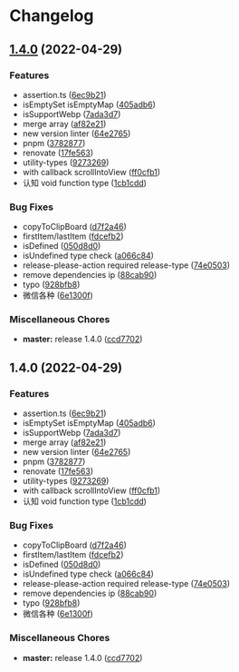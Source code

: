 # Changelog

## [1.4.0](https://github.com/powerfulyang/utils/compare/v1.4.0...v1.4.0) (2022-04-29)


### Features

* assertion.ts ([6ec9b21](https://github.com/powerfulyang/utils/commit/6ec9b2178df2b00e0cefb4fc645c4bd714d6d8da))
* isEmptySet isEmptyMap ([405adb6](https://github.com/powerfulyang/utils/commit/405adb608898c871114015bd650cbe70850b04cf))
* isSupportWebp ([7ada3d7](https://github.com/powerfulyang/utils/commit/7ada3d75949124e5ab9bd43cdac7a098fe33d138))
* merge array ([af82e21](https://github.com/powerfulyang/utils/commit/af82e21326dbd84d6dfc0dde20523017f0724d84))
* new version linter ([64e2765](https://github.com/powerfulyang/utils/commit/64e27651f1e2e472b4f90858ce9bccccae88649b))
* pnpm ([3782877](https://github.com/powerfulyang/utils/commit/3782877afb99cfe0fb8bf469141388fcdde85158))
* renovate ([17fe563](https://github.com/powerfulyang/utils/commit/17fe56394f2fe096e9913b77ce34d6f813dbafe0))
* utility-types ([9273269](https://github.com/powerfulyang/utils/commit/927326979b39914adf94f0189d25716859f7796e))
* with callback scrollIntoView ([ff0cfb1](https://github.com/powerfulyang/utils/commit/ff0cfb19caf1d5c4380f64d9b8b9994503f5d877))
* 认知 void function type ([1cb1cdd](https://github.com/powerfulyang/utils/commit/1cb1cdd2803dd4a0ac337856f501ef91b3eca319))


### Bug Fixes

* copyToClipBoard ([d7f2a46](https://github.com/powerfulyang/utils/commit/d7f2a46356a77851afdf7afb5a2f785d0a5580c7))
* firstItem/lastItem ([fdcefb2](https://github.com/powerfulyang/utils/commit/fdcefb27c035dac76e850e1d89d8546a9ce4fe2c))
* isDefined ([050d8d0](https://github.com/powerfulyang/utils/commit/050d8d05ce8447c28d6854f1cce47815e23dd48a))
* isUndefined type check ([a066c84](https://github.com/powerfulyang/utils/commit/a066c8450990f4d2bd62630644bedcce9adb2e9c))
* release-please-action required release-type ([74e0503](https://github.com/powerfulyang/utils/commit/74e0503beb5d44b134a2fa5649db463811b237e7))
* remove dependencies ip ([88cab90](https://github.com/powerfulyang/utils/commit/88cab90118900cea7a2414b16018a7786071ab0d))
* typo ([928bfb8](https://github.com/powerfulyang/utils/commit/928bfb88ec05ed04392d9e4e120fb05053ea4153))
* 微信各种 ([6e1300f](https://github.com/powerfulyang/utils/commit/6e1300f4951933ba8c10a252487ef34f0fc90815))


### Miscellaneous Chores

* **master:** release 1.4.0 ([ccd7702](https://github.com/powerfulyang/utils/commit/ccd7702c8505bb09a9109efb34bed1dffdc6c722))

## 1.4.0 (2022-04-29)


### Features

* assertion.ts ([6ec9b21](https://github.com/powerfulyang/utils/commit/6ec9b2178df2b00e0cefb4fc645c4bd714d6d8da))
* isEmptySet isEmptyMap ([405adb6](https://github.com/powerfulyang/utils/commit/405adb608898c871114015bd650cbe70850b04cf))
* isSupportWebp ([7ada3d7](https://github.com/powerfulyang/utils/commit/7ada3d75949124e5ab9bd43cdac7a098fe33d138))
* merge array ([af82e21](https://github.com/powerfulyang/utils/commit/af82e21326dbd84d6dfc0dde20523017f0724d84))
* new version linter ([64e2765](https://github.com/powerfulyang/utils/commit/64e27651f1e2e472b4f90858ce9bccccae88649b))
* pnpm ([3782877](https://github.com/powerfulyang/utils/commit/3782877afb99cfe0fb8bf469141388fcdde85158))
* renovate ([17fe563](https://github.com/powerfulyang/utils/commit/17fe56394f2fe096e9913b77ce34d6f813dbafe0))
* utility-types ([9273269](https://github.com/powerfulyang/utils/commit/927326979b39914adf94f0189d25716859f7796e))
* with callback scrollIntoView ([ff0cfb1](https://github.com/powerfulyang/utils/commit/ff0cfb19caf1d5c4380f64d9b8b9994503f5d877))
* 认知 void function type ([1cb1cdd](https://github.com/powerfulyang/utils/commit/1cb1cdd2803dd4a0ac337856f501ef91b3eca319))


### Bug Fixes

* copyToClipBoard ([d7f2a46](https://github.com/powerfulyang/utils/commit/d7f2a46356a77851afdf7afb5a2f785d0a5580c7))
* firstItem/lastItem ([fdcefb2](https://github.com/powerfulyang/utils/commit/fdcefb27c035dac76e850e1d89d8546a9ce4fe2c))
* isDefined ([050d8d0](https://github.com/powerfulyang/utils/commit/050d8d05ce8447c28d6854f1cce47815e23dd48a))
* isUndefined type check ([a066c84](https://github.com/powerfulyang/utils/commit/a066c8450990f4d2bd62630644bedcce9adb2e9c))
* release-please-action required release-type ([74e0503](https://github.com/powerfulyang/utils/commit/74e0503beb5d44b134a2fa5649db463811b237e7))
* remove dependencies ip ([88cab90](https://github.com/powerfulyang/utils/commit/88cab90118900cea7a2414b16018a7786071ab0d))
* typo ([928bfb8](https://github.com/powerfulyang/utils/commit/928bfb88ec05ed04392d9e4e120fb05053ea4153))
* 微信各种 ([6e1300f](https://github.com/powerfulyang/utils/commit/6e1300f4951933ba8c10a252487ef34f0fc90815))


### Miscellaneous Chores

* **master:** release 1.4.0 ([ccd7702](https://github.com/powerfulyang/utils/commit/ccd7702c8505bb09a9109efb34bed1dffdc6c722))
